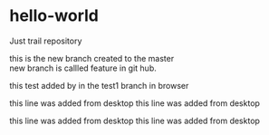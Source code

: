 # hello-world
Just trail repository

this is the new branch created to the master  
new branch is callled feature in git hub.


this test added by in the test1 branch in browser

this line  was added from desktop
this line  was added from desktop

this line  was added from desktop
this line  was added from desktop